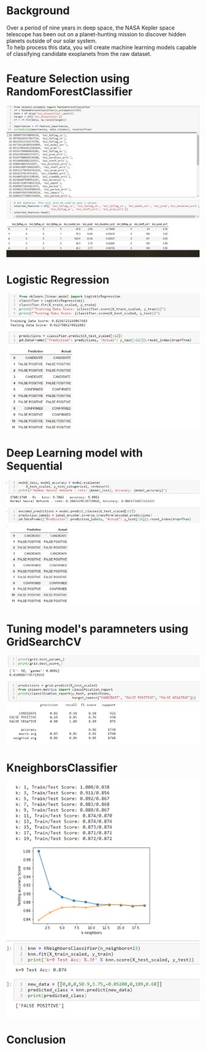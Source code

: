 # Background
Over a period of nine years in deep space, the NASA Kepler space telescope has been out on a planet-hunting mission to discover hidden planets outside of our solar system.  
To help process this data, you will create machine learning models capable of classifying candidate exoplanets from the raw dataset.  

# Feature Selection using RandomForestClassifier
![](Images/Screenshot%20(84).png)  
# Logistic Regression
![](Images/Screenshot%20(85).png)  
# Deep Learning model with Sequential
![](Images/Screenshot%20(86).png)  
# Tuning model's paramneters using GridSearchCV
![](Images/Screenshot%20(87).png)  
# KneighborsClassifier
![](Images/Screenshot%20(88).png)  

# Conclusion  
